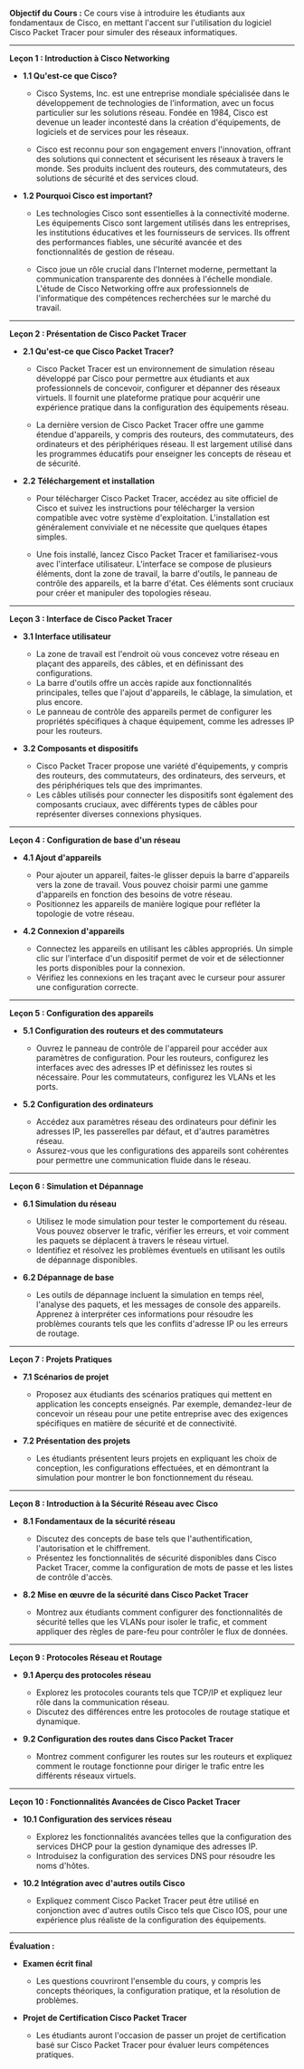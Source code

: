 


**Objectif du Cours :**
Ce cours vise à introduire les étudiants aux fondamentaux de Cisco, en mettant l'accent sur l'utilisation du logiciel Cisco Packet Tracer pour simuler des réseaux informatiques.

---

**Leçon 1 : Introduction à Cisco Networking**

* **1.1 Qu'est-ce que Cisco?**
   - Cisco Systems, Inc. est une entreprise mondiale spécialisée dans le développement de technologies de l'information, avec un focus particulier sur les solutions réseau. Fondée en 1984, Cisco est devenue un leader incontesté dans la création d'équipements, de logiciels et de services pour les réseaux.

   - Cisco est reconnu pour son engagement envers l'innovation, offrant des solutions qui connectent et sécurisent les réseaux à travers le monde. Ses produits incluent des routeurs, des commutateurs, des solutions de sécurité et des services cloud.

* **1.2 Pourquoi Cisco est important?**
   - Les technologies Cisco sont essentielles à la connectivité moderne. Les équipements Cisco sont largement utilisés dans les entreprises, les institutions éducatives et les fournisseurs de services. Ils offrent des performances fiables, une sécurité avancée et des fonctionnalités de gestion de réseau.

   - Cisco joue un rôle crucial dans l'Internet moderne, permettant la communication transparente des données à l'échelle mondiale. L'étude de Cisco Networking offre aux professionnels de l'informatique des compétences recherchées sur le marché du travail.

---

**Leçon 2 : Présentation de Cisco Packet Tracer**

* **2.1 Qu'est-ce que Cisco Packet Tracer?**
   - Cisco Packet Tracer est un environnement de simulation réseau développé par Cisco pour permettre aux étudiants et aux professionnels de concevoir, configurer et dépanner des réseaux virtuels. Il fournit une plateforme pratique pour acquérir une expérience pratique dans la configuration des équipements réseau.

   - La dernière version de Cisco Packet Tracer offre une gamme étendue d'appareils, y compris des routeurs, des commutateurs, des ordinateurs et des périphériques réseau. Il est largement utilisé dans les programmes éducatifs pour enseigner les concepts de réseau et de sécurité.

* **2.2 Téléchargement et installation**
   - Pour télécharger Cisco Packet Tracer, accédez au site officiel de Cisco et suivez les instructions pour télécharger la version compatible avec votre système d'exploitation. L'installation est généralement conviviale et ne nécessite que quelques étapes simples.

   - Une fois installé, lancez Cisco Packet Tracer et familiarisez-vous avec l'interface utilisateur. L'interface se compose de plusieurs éléments, dont la zone de travail, la barre d'outils, le panneau de contrôle des appareils, et la barre d'état. Ces éléments sont cruciaux pour créer et manipuler des topologies réseau.


---

**Leçon 3 : Interface de Cisco Packet Tracer**

* **3.1 Interface utilisateur**
   - La zone de travail est l'endroit où vous concevez votre réseau en plaçant des appareils, des câbles, et en définissant des configurations.
   - La barre d'outils offre un accès rapide aux fonctionnalités principales, telles que l'ajout d'appareils, le câblage, la simulation, et plus encore.
   - Le panneau de contrôle des appareils permet de configurer les propriétés spécifiques à chaque équipement, comme les adresses IP pour les routeurs.

* **3.2 Composants et dispositifs**
   - Cisco Packet Tracer propose une variété d'équipements, y compris des routeurs, des commutateurs, des ordinateurs, des serveurs, et des périphériques tels que des imprimantes.
   - Les câbles utilisés pour connecter les dispositifs sont également des composants cruciaux, avec différents types de câbles pour représenter diverses connexions physiques.

---

**Leçon 4 : Configuration de base d'un réseau**

* **4.1 Ajout d'appareils**
   - Pour ajouter un appareil, faites-le glisser depuis la barre d'appareils vers la zone de travail. Vous pouvez choisir parmi une gamme d'appareils en fonction des besoins de votre réseau.
   - Positionnez les appareils de manière logique pour refléter la topologie de votre réseau.

* **4.2 Connexion d'appareils**
   - Connectez les appareils en utilisant les câbles appropriés. Un simple clic sur l'interface d'un dispositif permet de voir et de sélectionner les ports disponibles pour la connexion.
   - Vérifiez les connexions en les traçant avec le curseur pour assurer une configuration correcte.

---

**Leçon 5 : Configuration des appareils**

* **5.1 Configuration des routeurs et des commutateurs**
   - Ouvrez le panneau de contrôle de l'appareil pour accéder aux paramètres de configuration. Pour les routeurs, configurez les interfaces avec des adresses IP et définissez les routes si nécessaire. Pour les commutateurs, configurez les VLANs et les ports.

* **5.2 Configuration des ordinateurs**
   - Accédez aux paramètres réseau des ordinateurs pour définir les adresses IP, les passerelles par défaut, et d'autres paramètres réseau.
   - Assurez-vous que les configurations des appareils sont cohérentes pour permettre une communication fluide dans le réseau.

---

**Leçon 6 : Simulation et Dépannage**

* **6.1 Simulation du réseau**
   - Utilisez le mode simulation pour tester le comportement du réseau. Vous pouvez observer le trafic, vérifier les erreurs, et voir comment les paquets se déplacent à travers le réseau virtuel.
   - Identifiez et résolvez les problèmes éventuels en utilisant les outils de dépannage disponibles.

* **6.2 Dépannage de base**
   - Les outils de dépannage incluent la simulation en temps réel, l'analyse des paquets, et les messages de console des appareils. Apprenez à interpréter ces informations pour résoudre les problèmes courants tels que les conflits d'adresse IP ou les erreurs de routage.

---

**Leçon 7 : Projets Pratiques**

* **7.1 Scénarios de projet**
   - Proposez aux étudiants des scénarios pratiques qui mettent en application les concepts enseignés. Par exemple, demandez-leur de concevoir un réseau pour une petite entreprise avec des exigences spécifiques en matière de sécurité et de connectivité.

* **7.2 Présentation des projets**
   - Les étudiants présentent leurs projets en expliquant les choix de conception, les configurations effectuées, et en démontrant la simulation pour montrer le bon fonctionnement du réseau.

---

**Leçon 8 : Introduction à la Sécurité Réseau avec Cisco**

* **8.1 Fondamentaux de la sécurité réseau**
   - Discutez des concepts de base tels que l'authentification, l'autorisation et le chiffrement.
   - Présentez les fonctionnalités de sécurité disponibles dans Cisco Packet Tracer, comme la configuration de mots de passe et les listes de contrôle d'accès.

* **8.2 Mise en œuvre de la sécurité dans Cisco Packet Tracer**
   - Montrez aux étudiants comment configurer des fonctionnalités de sécurité telles que les VLANs pour isoler le trafic, et comment appliquer des règles de pare-feu pour contrôler le flux de données.

---

**Leçon 9 : Protocoles Réseau et Routage**

* **9.1 Aperçu des protocoles réseau**
   - Explorez les protocoles courants tels que TCP/IP et expliquez leur rôle dans la communication réseau.
   - Discutez des différences entre les protocoles de routage statique et dynamique.

* **9.2 Configuration des routes dans Cisco Packet Tracer**
   - Montrez comment configurer les routes sur les routeurs et expliquez comment le routage fonctionne pour diriger le trafic entre les différents réseaux virtuels.

---

**Leçon 10 : Fonctionnalités Avancées de Cisco Packet Tracer**

* **10.1 Configuration des services réseau**
   - Explorez les fonctionnalités avancées telles que la configuration des services DHCP pour la gestion dynamique des adresses IP.
   - Introduisez la configuration des services DNS pour résoudre les noms d'hôtes.

* **10.2 Intégration avec d'autres outils Cisco**
   - Expliquez comment Cisco Packet Tracer peut être utilisé en conjonction avec d'autres outils Cisco tels que Cisco IOS, pour une expérience plus réaliste de la configuration des équipements.

---

**Évaluation :**

* **Examen écrit final**
   - Les questions couvriront l'ensemble du cours, y compris les concepts théoriques, la configuration pratique, et la résolution de problèmes.

* **Projet de Certification Cisco Packet Tracer**
   - Les étudiants auront l'occasion de passer un projet de certification basé sur Cisco Packet Tracer pour évaluer leurs compétences pratiques.



